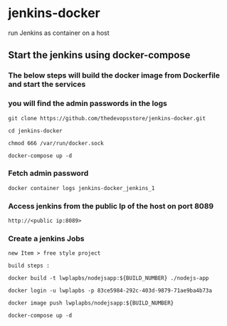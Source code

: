 # jenkins-docker
run Jenkins as container on a host

## Start the jenkins using docker-compose
### The below steps will build the docker image from Dockerfile and start the services
### you will find the admin passwords in the logs
```
git clone https://github.com/thedevopsstore/jenkins-docker.git

cd jenkins-docker

chmod 666 /var/run/docker.sock

docker-compose up -d
```

### Fetch admin password

```
docker container logs jenkins-docker_jenkins_1

```

### Access jenkins from the public Ip of the host on port 8089

```
http://<public ip:8089>

```

### Create a jenkins Jobs

```
new Item > free style project 

build steps :

docker build -t lwplapbs/nodejsapp:${BUILD_NUMBER} ./nodejs-app

docker login -u lwplapbs -p 83ce5984-292c-403d-9879-71ae9ba4b73a

docker image push lwplapbs/nodejsapp:${BUILD_NUMBER}

docker-compose up -d

```







